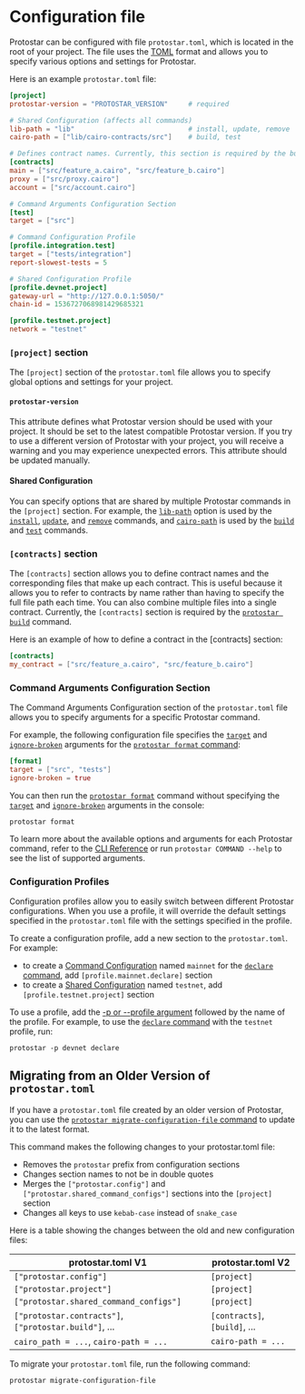 # Configuration file
Protostar can be configured with file `protostar.toml`, which is located in the root of your project. The file uses the [TOML](https://toml.io/en/) format and allows you to specify various options and settings for Protostar.

Here is an example `protostar.toml` file:


```toml title="protostar.toml example"
[project]
protostar-version = "PROTOSTAR_VERSION"     # required

# Shared Configuration (affects all commands)
lib-path = "lib"                            # install, update, remove
cairo-path = ["lib/cairo-contracts/src"]    # build, test

# Defines contract names. Currently, this section is required by the build command.
[contracts]
main = ["src/feature_a.cairo", "src/feature_b.cairo"]   
proxy = ["src/proxy.cairo"]
account = ["src/account.cairo"]

# Command Arguments Configuration Section
[test]
target = ["src"]

# Command Configuration Profile
[profile.integration.test]
target = ["tests/integration"]
report-slowest-tests = 5

# Shared Configuration Profile
[profile.devnet.project]
gateway-url = "http://127.0.0.1:5050/"
chain-id = 1536727068981429685321

[profile.testnet.project]
network = "testnet"
```


### `[project]` section
The `[project]` section of the `protostar.toml` file allows you to specify global options and settings for your project.
#### `protostar-version`
This attribute defines what Protostar version should be used with your project.
It should be set to the latest compatible Protostar version.
If you try to use a different version of Protostar with your project, you will receive a warning and you may experience unexpected errors.
This attribute should be updated manually.

#### Shared Configuration
You can specify options that are shared by multiple Protostar commands in the `[project]` section.
For example, the [`lib-path`](/docs/cli-reference#--lib-path-path) option is used by the [`install`](/docs/cli-reference#install), [`update`](/docs/cli-reference#update), and [`remove`](/docs/cli-reference#remove) commands, and [`cairo-path`](/docs/cli-reference#--cairo-path-path) is used by the [`build`](/docs/cli-reference#build) and [`test`](/docs/cli-reference#test) commands.

### `[contracts]` section
The `[contracts]` section allows you to define contract names and the corresponding files that make up each contract.
This is useful because it allows you to refer to contracts by name rather than having to specify the full file path each time.
You can also combine multiple files into a single contract.
Currently, the `[contracts]` section is required by the [`protostar build`](/docs/cli-reference#build) command.

Here is an example of how to define a contract in the [contracts] section:

```toml
[contracts]
my_contract = ["src/feature_a.cairo", "src/feature_b.cairo"]   
```

### Command Arguments Configuration Section
The Command Arguments Configuration section of the `protostar.toml` file allows you to specify arguments for a specific Protostar command.

For example, the following configuration file specifies the [`target`](/docs/cli-reference#target-string) and [`ignore-broken`](/docs/cli-reference#--ignore-broken) arguments for the [`protostar format` command](/docs/cli-reference#format):

```toml title="Configuration File"
[format]
target = ["src", "tests"]
ignore-broken = true
```

You can then run the [`protostar format`](/docs/cli-reference#format) command without specifying the [`target`](/docs/cli-reference#target-string) and [`ignore-broken`](/docs/cli-reference#--ignore-broken) arguments in the console:

```console title="CLI"
protostar format
```

To learn more about the available options and arguments for each Protostar command, refer to the [CLI Reference](/docs/cli-reference) or run `protostar COMMAND --help` to see the list of supported arguments.

### Configuration Profiles
Configuration profiles allow you to easily switch between different Protostar configurations. 
When you use a profile, it will override the default settings specified in the `protostar.toml` file with the settings specified in the profile.

To create a configuration profile, add a new section to the `protostar.toml`. For example:
- to create a [Command Configuration](#command) named `mainnet` for the [`declare` command](/docs/cli-reference#declare), add `[profile.mainnet.declare]` section
- to create a [Shared Configuration](#shared-configuration) named `testnet`, add `[profile.testnet.project]` section

To use a profile, add the [-p or --profile argument](/docs/cli-reference#-p---profile-string) followed by the name of the profile.
For example, to use the [`declare` command](/docs/cli-reference#declare) with the `testnet` profile, run:
```console
protostar -p devnet declare
```


## Migrating from an Older Version of `protostar.toml`
If you have a `protostar.toml` file created by an older version of Protostar, you can use the [`protostar migrate-configuration-file` command](/docs/cli-reference#migrate-configuration-file) to update it to the latest format.

This command makes the following changes to your protostar.toml file:

- Removes the `protostar` prefix from configuration sections
- Changes section names to not be in double quotes
- Merges the `["protostar.config"]` and `["protostar.shared_command_configs"]` sections into the `[project]` section
- Changes all keys to use `kebab-case` instead of `snake_case`

Here is a table showing the changes between the old and new configuration files:

| protostar.toml V1                                     | protostar.toml V2             |
| ----------------------------------------------------- | ----------------------------- |
| `["protostar.config"]`                                | `[project]`                   |
| `["protostar.project"]`                               | `[project]`                   |
| `["protostar.shared_command_configs"]`                | `[project]`                   |
| `["protostar.contracts"]`, `["protostar.build"]`, ... | `[contracts]`, `[build]`, ... |
| `cairo_path = ...`, `cairo-path = ...`                | `cairo-path = ...`            |

To migrate your `protostar.toml` file, run the following command:

```console
protostar migrate-configuration-file
```
